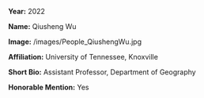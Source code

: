 **Year:** 2022

**Name:** Qiusheng Wu

**Image:** /images/People_QiushengWu.jpg

**Affiliation:** University of Tennessee, Knoxville

**Short Bio:** Assistant Professor, Department of Geography

**Honorable Mention:** Yes
